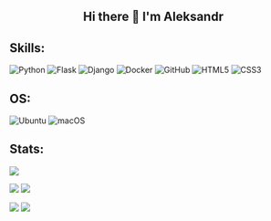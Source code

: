 <h2 align="center">Hi there 👋 I'm Aleksandr</h2>

<!--
**onemanzerg/onemanzerg** is a ✨ _special_ ✨ repository because its `README.md` (this file) appears on your GitHub profile.

Here are some ideas to get you started:

- 🔭 I’m currently working on ...
- 🌱 I’m currently learning ...
- 👯 I’m looking to collaborate on ...
- 🤔 I’m looking for help with ...
- 💬 Ask me about ...
- 📫 How to reach me: ...
- 😄 Pronouns: ...
- ⚡ Fun fact: ...
-->

<h2>Skills:</h2>

![Python](https://img.shields.io/badge/python-3670A0?style=for-the-badge&logo=python&logoColor=ffdd54)
![Flask](https://img.shields.io/badge/flask-%23000.svg?style=for-the-badge&logo=flask&logoColor=white)
![Django](https://img.shields.io/badge/django-%23092E20.svg?style=for-the-badge&logo=django&logoColor=white)
![Docker](https://img.shields.io/badge/docker-%230db7ed.svg?style=for-the-badge&logo=docker&logoColor=white)
![GitHub](https://img.shields.io/badge/github-%23121011.svg?style=for-the-badge&logo=github&logoColor=white)
![HTML5](https://img.shields.io/badge/html5-%23E34F26.svg?style=for-the-badge&logo=html5&logoColor=white)
![CSS3](https://img.shields.io/badge/css3-%231572B6.svg?style=for-the-badge&logo=css3&logoColor=white)

<h2>OS:</h2>

![Ubuntu](https://img.shields.io/badge/Ubuntu-E95420?style=for-the-badge&logo=ubuntu&logoColor=white)
![macOS](https://img.shields.io/badge/mac%20os-000000?style=for-the-badge&logo=macos&logoColor=F0F0F0)

<h2>Stats:</h2>

![](http://github-profile-summary-cards.vercel.app/api/cards/profile-details?username=jungleroar&theme=aura) 

![](http://github-profile-summary-cards.vercel.app/api/cards/stats?username=jungleroar&theme=aura) 
![](http://github-profile-summary-cards.vercel.app/api/cards/productive-time?username=jungleroar&theme=aura&utcOffset=8) 

![](http://github-profile-summary-cards.vercel.app/api/cards/most-commit-language?username=jungleroar&theme=aura) 
![](http://github-profile-summary-cards.vercel.app/api/cards/repos-per-language?username=jungleroar&theme=aura) 
